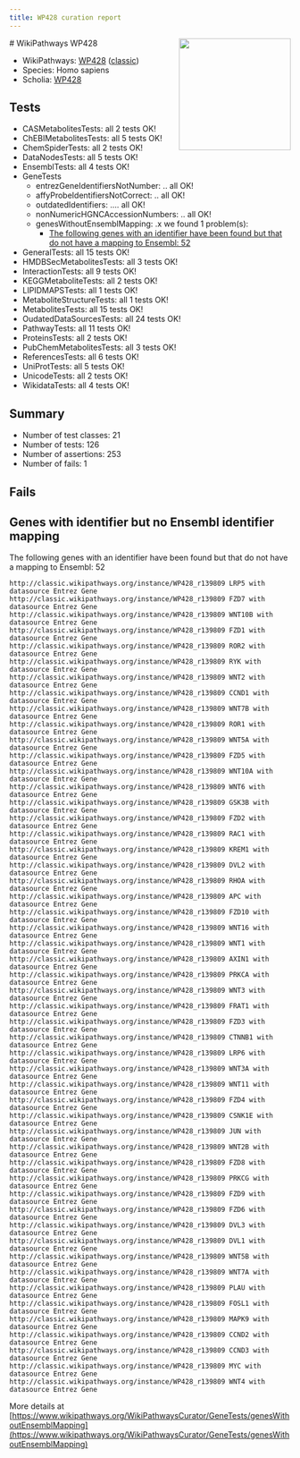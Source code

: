```yaml
---
title: WP428 curation report
---
```


<img style="float: right; width: 200px" src="https://upload.wikimedia.org/wikipedia/commons/thumb/8/83/Wplogo_with_text_500.png/640px-Wplogo_with_text_500.png" />
# WikiPathways WP428

* WikiPathways: [WP428](https://wikipathways.org/pathways/WP428) ([classic](https://classic.wikipathways.org/instance/WP428))
* Species: Homo sapiens
* Scholia: [WP428](https://scholia.toolforge.org/wikipathways/WP428)
## Tests
* CASMetabolitesTests: all 2 tests OK!
* ChEBIMetabolitesTests: all 5 tests OK!
* ChemSpiderTests: all 2 tests OK!
* DataNodesTests: all 5 tests OK!
* EnsemblTests: all 4 tests OK!
* GeneTests
    * entrezGeneIdentifiersNotNumber: .. all OK!
    * affyProbeIdentifiersNotCorrect: .. all OK!
    * outdatedIdentifiers: .... all OK!
    * nonNumericHGNCAccessionNumbers: .. all OK!
    * genesWithoutEnsemblMapping: .x we found 1 problem(s):
        * [The following genes with an identifier have been found but that do not have a mapping to Ensembl: 52](#c4e5438b)
* GeneralTests: all 15 tests OK!
* HMDBSecMetabolitesTests: all 3 tests OK!
* InteractionTests: all 9 tests OK!
* KEGGMetaboliteTests: all 2 tests OK!
* LIPIDMAPSTests: all 1 tests OK!
* MetaboliteStructureTests: all 1 tests OK!
* MetabolitesTests: all 15 tests OK!
* OudatedDataSourcesTests: all 24 tests OK!
* PathwayTests: all 11 tests OK!
* ProteinsTests: all 2 tests OK!
* PubChemMetabolitesTests: all 3 tests OK!
* ReferencesTests: all 6 tests OK!
* UniProtTests: all 5 tests OK!
* UnicodeTests: all 2 tests OK!
* WikidataTests: all 4 tests OK!


## Summary

* Number of test classes: 21
* Number of tests: 126
* Number of assertions: 253
* Number of fails: 1

## Fails

<a name="c4e5438b" />

## Genes with identifier but no Ensembl identifier mapping

The following genes with an identifier have been found but that do not have a mapping to Ensembl: 52
```
http://classic.wikipathways.org/instance/WP428_r139809 LRP5 with datasource Entrez Gene
http://classic.wikipathways.org/instance/WP428_r139809 FZD7 with datasource Entrez Gene
http://classic.wikipathways.org/instance/WP428_r139809 WNT10B with datasource Entrez Gene
http://classic.wikipathways.org/instance/WP428_r139809 FZD1 with datasource Entrez Gene
http://classic.wikipathways.org/instance/WP428_r139809 ROR2 with datasource Entrez Gene
http://classic.wikipathways.org/instance/WP428_r139809 RYK with datasource Entrez Gene
http://classic.wikipathways.org/instance/WP428_r139809 WNT2 with datasource Entrez Gene
http://classic.wikipathways.org/instance/WP428_r139809 CCND1 with datasource Entrez Gene
http://classic.wikipathways.org/instance/WP428_r139809 WNT7B with datasource Entrez Gene
http://classic.wikipathways.org/instance/WP428_r139809 ROR1 with datasource Entrez Gene
http://classic.wikipathways.org/instance/WP428_r139809 WNT5A with datasource Entrez Gene
http://classic.wikipathways.org/instance/WP428_r139809 FZD5 with datasource Entrez Gene
http://classic.wikipathways.org/instance/WP428_r139809 WNT10A with datasource Entrez Gene
http://classic.wikipathways.org/instance/WP428_r139809 WNT6 with datasource Entrez Gene
http://classic.wikipathways.org/instance/WP428_r139809 GSK3B with datasource Entrez Gene
http://classic.wikipathways.org/instance/WP428_r139809 FZD2 with datasource Entrez Gene
http://classic.wikipathways.org/instance/WP428_r139809 RAC1 with datasource Entrez Gene
http://classic.wikipathways.org/instance/WP428_r139809 KREM1 with datasource Entrez Gene
http://classic.wikipathways.org/instance/WP428_r139809 DVL2 with datasource Entrez Gene
http://classic.wikipathways.org/instance/WP428_r139809 RHOA with datasource Entrez Gene
http://classic.wikipathways.org/instance/WP428_r139809 APC with datasource Entrez Gene
http://classic.wikipathways.org/instance/WP428_r139809 FZD10 with datasource Entrez Gene
http://classic.wikipathways.org/instance/WP428_r139809 WNT16 with datasource Entrez Gene
http://classic.wikipathways.org/instance/WP428_r139809 WNT1 with datasource Entrez Gene
http://classic.wikipathways.org/instance/WP428_r139809 AXIN1 with datasource Entrez Gene
http://classic.wikipathways.org/instance/WP428_r139809 PRKCA with datasource Entrez Gene
http://classic.wikipathways.org/instance/WP428_r139809 WNT3 with datasource Entrez Gene
http://classic.wikipathways.org/instance/WP428_r139809 FRAT1 with datasource Entrez Gene
http://classic.wikipathways.org/instance/WP428_r139809 FZD3 with datasource Entrez Gene
http://classic.wikipathways.org/instance/WP428_r139809 CTNNB1 with datasource Entrez Gene
http://classic.wikipathways.org/instance/WP428_r139809 LRP6 with datasource Entrez Gene
http://classic.wikipathways.org/instance/WP428_r139809 WNT3A with datasource Entrez Gene
http://classic.wikipathways.org/instance/WP428_r139809 WNT11 with datasource Entrez Gene
http://classic.wikipathways.org/instance/WP428_r139809 FZD4 with datasource Entrez Gene
http://classic.wikipathways.org/instance/WP428_r139809 CSNK1E with datasource Entrez Gene
http://classic.wikipathways.org/instance/WP428_r139809 JUN with datasource Entrez Gene
http://classic.wikipathways.org/instance/WP428_r139809 WNT2B with datasource Entrez Gene
http://classic.wikipathways.org/instance/WP428_r139809 FZD8 with datasource Entrez Gene
http://classic.wikipathways.org/instance/WP428_r139809 PRKCG with datasource Entrez Gene
http://classic.wikipathways.org/instance/WP428_r139809 FZD9 with datasource Entrez Gene
http://classic.wikipathways.org/instance/WP428_r139809 FZD6 with datasource Entrez Gene
http://classic.wikipathways.org/instance/WP428_r139809 DVL3 with datasource Entrez Gene
http://classic.wikipathways.org/instance/WP428_r139809 DVL1 with datasource Entrez Gene
http://classic.wikipathways.org/instance/WP428_r139809 WNT5B with datasource Entrez Gene
http://classic.wikipathways.org/instance/WP428_r139809 WNT7A with datasource Entrez Gene
http://classic.wikipathways.org/instance/WP428_r139809 PLAU with datasource Entrez Gene
http://classic.wikipathways.org/instance/WP428_r139809 FOSL1 with datasource Entrez Gene
http://classic.wikipathways.org/instance/WP428_r139809 MAPK9 with datasource Entrez Gene
http://classic.wikipathways.org/instance/WP428_r139809 CCND2 with datasource Entrez Gene
http://classic.wikipathways.org/instance/WP428_r139809 CCND3 with datasource Entrez Gene
http://classic.wikipathways.org/instance/WP428_r139809 MYC with datasource Entrez Gene
http://classic.wikipathways.org/instance/WP428_r139809 WNT4 with datasource Entrez Gene
```

More details at [https://www.wikipathways.org/WikiPathwaysCurator/GeneTests/genesWithoutEnsemblMapping](https://www.wikipathways.org/WikiPathwaysCurator/GeneTests/genesWithoutEnsemblMapping)

